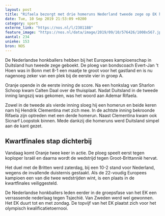 ```yaml
---
layout: post
title: "Rifaela bezorgt met drie homeruns Nederland tweede zege op EK honkbal"
date: Tue, 10 Sep 2019 21:53:09 +0200
category: sport
externe_link: "https://nos.nl/l/2301188"
feature_image: "https://nos.nl/data/image/2019/09/10/576426/1008x567.jpg"
aantal: 234
unieke: 153
bron: NOS
---
```


<p>De Nederlandse honkballers hebben bij het Europees kampioenschap in Duitsland hun tweede zege geboekt. De ploeg van bondscoach Evert-Jan 't Hoen was in Bonn met 8-1 een maatje te groot voor het gastland en is nu nagenoeg zeker van een plek bij de eerste vier in groep A.</p>
<p>Oranje opende in de eerste inning de score. Na een honkslag van Sharlon Schoop kwam Calten Daal over de thuisplaat. Nadat Duitsland in de tweede inning langszij was gekomen, was het woord aan Ademar Rifaela.</p>
<p>Zowel in de tweede als vierde inning sloeg hij een homerun en beide keren nam hij Hendrik Clementina met zich mee. In de achtste inning bekroonde Rifaela zijn optreden met een derde homerun. Naast Clementina kwam ook Sicnarf Loopstok binnen. Mede dankzij die homeruns werd Duitsland simpel aan de kant gezet.</p>
<h2>Kwartfinales stap dichterbij</h2>
<p>Vandaag komt Oranje twee keer in actie. De ploeg speelt eerst tegen koploper Israël en daarna wordt de wedstrijd tegen Groot-Brittannië hervat.</p>
<p>Het duel met de Britten werd zaterdag, bij een 10-2 stand voor Nederland, wegens de invallende duisternis gestaakt. Als de 22-voudig Europees kampioen een van die twee wedstrijden wint, is een plaats in de kwartfinales veiliggesteld.</p>
<p>De Nederlandse honkballers leden eerder in de groepsfase van het EK een verrassende nederlaag tegen Tsjechië. Van Zweden werd wel gewonnen. Het EK duurt tot en met zondag. De topvijf van het EK plaatst zich voor het olympisch kwalificatietoernooi.</p>
